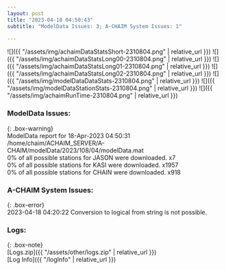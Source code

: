 ```yaml
---
layout: post
title: "2023-04-18 04:50:43"
subtitle: "ModelData Issues: 3; A-CHAIM System Issues: 1"

---
```


![]({{ "/assets/img/achaimDataStatsShort-2310804.png" | relative_url }})
![]({{ "/assets/img/achaimDataStatsLong00-2310804.png" | relative_url }})
![]({{ "/assets/img/achaimDataStatsLong01-2310804.png" | relative_url }})
![]({{ "/assets/img/achaimDataStatsLong02-2310804.png" | relative_url }})
![]({{ "/assets/img/modelDataDataStats-2310804.png" | relative_url }})
![]({{ "/assets/img/modelDataStationStats-2310804.png" | relative_url }})
![]({{ "/assets/img/achaimRunTime-2310804.png" | relative_url }})


### ModelData Issues:  
  
{: .box-warning}  
 ModelData report for 18-Apr-2023 04:50:31   
 /home/chaim/ACHAIM_SERVER/A-CHAIM/modelData/2023/108/04/modelData.mat   
 0% of all possible stations for JASON were downloaded. x7   
 0% of all possible stations for KASI were downloaded. x1957   
 0% of all possible stations for CHAIN were downloaded. x918   
  
### A-CHAIM System Issues:  
  
{: .box-error}  
2023-04-18 04:20:22 Conversion to logical from string is not possible.  

### Logs:  
  
{: .box-note}  
[Logs.zip]({{ "/assets/other/logs.zip" | relative_url }})  
[Log Info]({{ "/logInfo" | relative_url }})  
